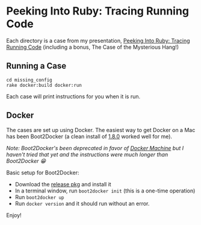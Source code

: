 # Peeking Into Ruby: Tracing Running Code

Each directory is a case from my presentation, [Peeking Into Ruby:
Tracing Running Code](http://speakerdeck.com/jasonrclark/peeking-into-ruby)
(including a bonus, The Case of the Mysterious Hang!)

## Running a Case

```
cd missing_config
rake docker:build docker:run
```

Each case will print instructions for you when it is run.

## Docker
The cases are set up using Docker. The easiest way to get Docker on a Mac has
been Boot2Docker (a clean install of
[1.8.0](https://github.com/boot2docker/osx-installer/releases/tag/v1.8.0)
worked well for me).

*Note: Boot2Docker's been deprecated in favor of [Docker
Machine](https://docs.docker.com/installation/mac/)
but I haven't tried that yet and the instructions were much longer than
Boot2Docker :grin:*

Basic setup for Boot2Docker:

* Download the [release pkg](https://github.com/boot2docker/osx-installer/releases/tag/v1.8.0) and install it
* In a terminal window, run `boot2docker init` (this is a one-time operation)
* Run `boot2docker up`
* Run `docker version` and it should run without an error.

Enjoy!
